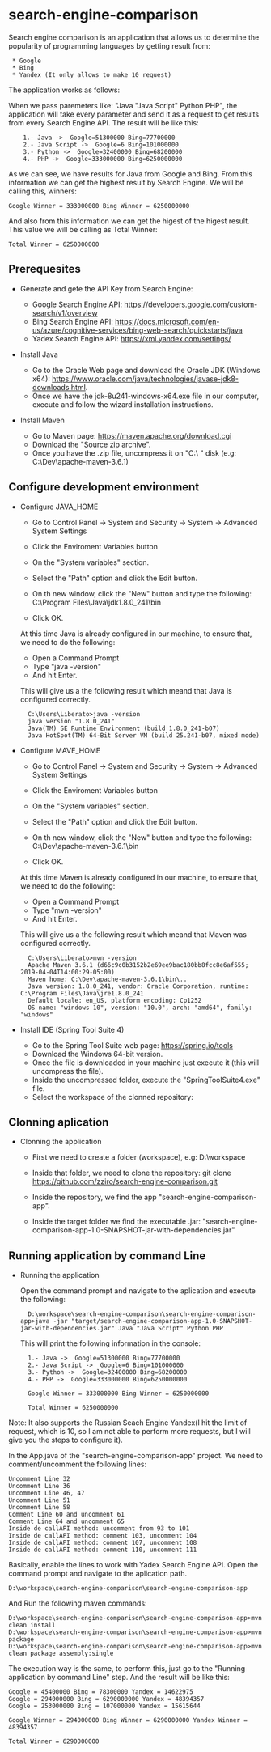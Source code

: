 # search-engine-comparison

Search engine comparison is an application that allows us to determine the popularity of programming languages by getting result from:

	 * Google
	 * Bing
	 * Yandex (It only allows to make 10 request)

The application works as follows:

When we pass paremeters like: "Java "Java Script" Python PHP", the application will take every parameter and send it as a  request to get results from every Search Engine API. The result will be like this:

		1.- Java ->  Google=51300000 Bing=77700000
		2.- Java Script ->  Google=6 Bing=101000000
		3.- Python ->  Google=32400000 Bing=68200000
		4.- PHP ->  Google=333000000 Bing=6250000000

As we can see, we have results for Java from Google and Bing. 
From this information we can get the highest result by Search Engine. We will be calling this, winners:

	Google Winner = 333000000 Bing Winner = 6250000000

And also from this information we can get the higest of the higest result. This value we will be calling as Total Winner:

	Total Winner = 6250000000

## Prerequesites
* Generate and gete the API Key from Search Engine:
	- Google Search Engine API: https://developers.google.com/custom-search/v1/overview
	- Bing Search Engine API: https://docs.microsoft.com/en-us/azure/cognitive-services/bing-web-search/quickstarts/java
	- Yadex Search Engine API: https://xml.yandex.com/settings/

* Install Java
	- Go to the Oracle Web page and download the Oracle JDK (Windows x64): https://www.oracle.com/java/technologies/javase-jdk8-downloads.html.
	- Once we have the jdk-8u241-windows-x64.exe file in our computer, execute and follow the wizard installation instructions.

* Install Maven 
	- Go to Maven page: https://maven.apache.org/download.cgi
	- Download the "Source zip archive".
	- Once you have the .zip file, uncompress it on "C:\ " disk (e.g: C:\Dev\apache-maven-3.6.1)	

## Configure development environment
* Configure JAVA_HOME 
	- Go to Control Panel -> System and Security -> System -> Advanced System Settings
	- Click the Enviroment Variables button
	- On the "System variables" section.
	- Select the "Path" option and click the Edit button.
	- On th new window, click the "New" button and type the following:
		C:\Program Files\Java\jdk1.8.0_241\bin
		
	- Click OK.
	
	At this time Java is already configured in our machine, to ensure that, we need to do the following:
	- Open a Command Prompt
	- Type "java -version"
	- And hit Enter.

	This will give us a the following result which meand that Java is configured correctly.

		C:\Users\Liberato>java -version
		java version "1.8.0_241"
		Java(TM) SE Runtime Environment (build 1.8.0_241-b07)
		Java HotSpot(TM) 64-Bit Server VM (build 25.241-b07, mixed mode)

* Configure MAVE_HOME 
	- Go to Control Panel -> System and Security -> System -> Advanced System Settings
	- Click the Enviroment Variables button
	- On the "System variables" section.
	- Select the "Path" option and click the Edit button.
	- On th new window, click the "New" button and type the following:
		C:\Dev\apache-maven-3.6.1\bin
		
	- Click OK.
	
	At this time Maven is already configured in our machine, to ensure that, we need to do the following:
	- Open a Command Prompt
	- Type "mvn -version"
	- And hit Enter.

	This will give us a the following result which meand that Maven was configured correctly.

		C:\Users\Liberato>mvn -version
		Apache Maven 3.6.1 (d66c9c0b3152b2e69ee9bac180bb8fcc8e6af555; 2019-04-04T14:00:29-05:00)
		Maven home: C:\Dev\apache-maven-3.6.1\bin\..
		Java version: 1.8.0_241, vendor: Oracle Corporation, runtime: C:\Program Files\Java\jre1.8.0_241
		Default locale: en_US, platform encoding: Cp1252
		OS name: "windows 10", version: "10.0", arch: "amd64", family: "windows"
	 
* Install IDE (Spring Tool Suite 4)
	- Go to the Spring Tool Suite web page: https://spring.io/tools
	- Download the Windows 64-bit version.
	- Once the file is downloaded in your machine just execute it (this will uncompress the file).
	- Inside the uncompressed folder, execute the "SpringToolSuite4.exe" file.
	- Select the workspace of the clonned repository:


## Clonning aplication
* Clonning the application
    - First we need to create a folder (workspace), e.g: D:\workspace
	- Inside that folder, we need to clone the repository:
		git clone https://github.com/zziro/search-engine-comparison.git
	
	- Inside the repository, we find the app "search-engine-comparison-app".
	- Inside the target folder we find the executable .jar: "search-engine-comparison-app-1.0-SNAPSHOT-jar-with-dependencies.jar"	

## Running application by command Line
* Running the application

	Open the command prompt and navigate to the aplication and execute the following:
	
		D:\workspace\search-engine-comparison\search-engine-comparison-app>java -jar "target/search-engine-comparison-app-1.0-SNAPSHOT-jar-with-dependencies.jar" Java "Java Script" Python PHP
	
	This will print the following information in the console:
	
		1.- Java ->  Google=51300000 Bing=77700000
		2.- Java Script ->  Google=6 Bing=101000000
		3.- Python ->  Google=32400000 Bing=68200000
		4.- PHP ->  Google=333000000 Bing=6250000000

		Google Winner = 333000000 Bing Winner = 6250000000

		Total Winner = 6250000000	
	
Note: It also supports the Russian Seach Engine Yandex(I hit the limit of request, which is 10, so I am not able to perform more requests, but I will give you the steps to configure it).

In the App.java of the "search-engine-comparison-app" project. We need to comment/uncomment the following lines:

	Uncomment Line 32
	Uncomment Line 36
	Uncomment Line 46, 47
	Uncomment Line 51
	Uncomment Line 58
	Comment Line 60 and uncomment 61	
	Comment Line 64 and uncomment 65
	Inside de callAPI method: uncomment from 93 to 101
	Inside de callAPI method: comment 103, uncomment 104
	Inside de callAPI method: comment 107, uncomment 108
	Inside de callAPI method: comment 110, uncomment 111

Basically, enable the lines to work with Yadex Search Engine API.
Open the command prompt and navigate to the aplication path.

	D:\workspace\search-engine-comparison\search-engine-comparison-app

And Run the following maven commands:

	D:\workspace\search-engine-comparison\search-engine-comparison-app>mvn clean install
	D:\workspace\search-engine-comparison\search-engine-comparison-app>mvn package
	D:\workspace\search-engine-comparison\search-engine-comparison-app>mvn clean package assembly:single

The execution way is the same, to perform this, just go to the "Running application by command Line" step. And the result will be like this:

	Google = 45400000 Bing = 78300000 Yandex = 14622975
	Google = 294000000 Bing = 6290000000 Yandex = 48394357
	Google = 253000000 Bing = 107000000 Yandex = 15615644

	Google Winner = 294000000 Bing Winner = 6290000000 Yandex Winner = 48394357

	Total Winner = 6290000000



